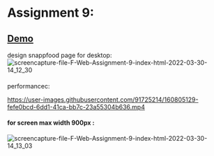 # Assignment 9:
## <a href="https://farzadforoozanfar.github.io/Website-design-course-comprehensive/Assignment%209">Demo</a>
design snappfood page for desktop:
![screencapture-file-F-Web-Assignment-9-index-html-2022-03-30-14_12_30](https://user-images.githubusercontent.com/91725214/160803700-b555b16d-c8c7-42e7-b4ff-2cafdb5f22ee.png)
#### 
performancec:


https://user-images.githubusercontent.com/91725214/160805129-fefe0bcd-6dd1-41ca-bb7c-23a55304b636.mp4


#### for screen max width 900px :
![screencapture-file-F-Web-Assignment-9-index-html-2022-03-30-14_13_03](https://user-images.githubusercontent.com/91725214/160803722-c11f05a1-2cf9-4b6a-a8bd-81c402b516a7.png)
